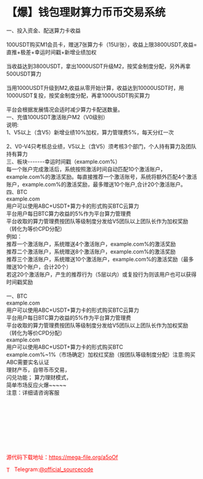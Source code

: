# 【爆】钱包理财算力币币交易系统

一、投入资金、配送算力卡收益<br><br>100USDT购买M1会员卡，赠送7张算力卡（15U/张），收益上限3800USDT,收益=直推+极差+幸运时间戳+新增业绩加权<br><br>当收益达到3800USDT，拿出1000USDT升级M2，按奖金制度分配，另外再拿500USDT算力<br><br>当用1000USDT升级到M2,收益从零开始计算，收益达到10000USDT时，用1000USDT复投，按奖金制度分配，再拿1000USDT购买算力<br><br>平台会根据发展情况会适时减少算力卡配送数量。<br>一、充值100USDT激活账户M2（V0级别）<br>说明:<br>1、V5以上（含V5）新增业绩10%加权，算力管理费5%，每天分红一次<br><br>2、V0-V4只考核总业绩，V5以上（含V5）须考核3个部门，个人持有算力及团队持有算力<br>三、板块-------幸运时间戳（example.com%）<br>每一个账户完成激活后，系统按照激活时间自动匹配10个激活账户，example.com%的激活奖励。每直接推荐一个激活账号，系统将额外匹配4个激活账户，example.com%的激活奖励，最多赠送10个账户,合计20个激活账户。<br>四、BTC<br>example.com<br>用户可以使用ABC+USDT+算力卡的形式购买BTC云算力<br>平台用户每日BTC算力收益的5%作为平台算力管理费<br>平台收取的算力管理费按团队等级制度分发给V5团队以上团队长作为加权奖励（转化为等价CPD分配）<br>例如：<br>推荐一个激活账户，系统赠送4个激活账户，example.com%的激活奖励<br>推荐二个激活账户，系统赠送8个激活账户，example.com%的激活奖励<br>推荐三个激活账户，系统赠送10个激活账户，example.com%的激活奖励（最多赠送10个账户，合计20个）<br>若这20个激活账户，产生的推荐行为（5层以内）或复投行为则该用户也可以获得时间戳奖励<br><br>一、BTC<br>example.com<br>用户可以使用ABC+USDT+算力卡的形式购买BTC云算力<br>平台用户每日BTC算力收益的5%作为平台算力管理费<br>平台收取的算力管理费按团队等级制度分发给V5团队以上团队长作为加权奖励（转化为等价CPD分配）<br>example.com<br>用户可以使用ABC+USDT+算力卡的形式购买BTC<br>example.com%~1%（市场确定）加权红奖励（按团队等级制度分配）注意:购买ABC需要实名认证<br>理财产币，自带币币交易，<br>     闪兑功能；   算力理财模式，<br>简单市场反应火爆~~~~~<br>注意：详细请咨询客服<br><br><br><br><br><br><br><br><br>


<p style="color: red;">源代码下载地址：<a href="https://mega-file.org/a5oOf" style="color: red;">https://mega-file.org/a5oOf</a></p><p style="color: red;"><img src="https://cdn-icons-png.flaticon.com/512/2111/2111646.png" alt="Telegram Icon" style="width: 16px; vertical-align: middle; margin-right: 5px;">Telegram:<a href="https://t.me/official_sourcecode" style="color: red;">@official_sourcecode</a></p>